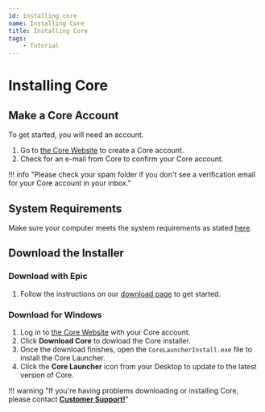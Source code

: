 ```yaml
---
id: installing_core
name: Installing Core
title: Installing Core
tags:
    - Tutorial
---
```


# Installing Core

## Make a Core Account

To get started, you will need an account.

1. Go to [the Core Website](https://www.coregames.com/register "CoreGames Register") to create a Core account.
2. Check for an e-mail from Core to confirm your Core account.

!!! info "Please check your spam folder if you don't see a verification email for your Core account in your inbox."

## System Requirements

Make sure your computer meets the system requirements as stated [here](https://support.coregames.com/hc/en-us/categories/360003284214-FAQ "FAQ").

## Download the Installer

### Download with Epic

1. Follow the instructions on our [download page](https://www.coregames.com/download "CoreGames Download") to get started.

### Download for Windows

1. Log in to [the Core Website](https://www.coregames.com/login "CoreGames Login") with your Core account.
2. Click **Download Core** to dowload the Core installer.
3. Once the download finishes, open the `CoreLauncherInstall.exe` file  to install the Core Launcher.
4. Click the **Core Launcher** icon from your Desktop to update to the latest version of Core.

!!! warning "If you're having problems downloading or installing Core, please contact **[Customer Support!](https://support.coregames.com "Customer Support")**"
